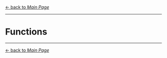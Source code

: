 [← back to *Main Page*](https://github.com/dawkiny/Python3/blob/master/scripts/PythonProgramming.md)

---
# Functions

---
[← back to *Main Page*](https://github.com/dawkiny/Python3/blob/master/scripts/PythonProgramming.md)


